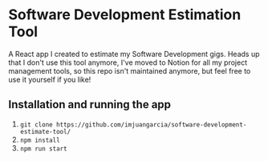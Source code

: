 # Software Development Estimation Tool

A React app I created to estimate my Software Development gigs. Heads up that I don't use this tool anymore, I've moved to Notion for all my project management tools, so this repo isn't maintained anymore, but feel free to use it yourself if you like!

## Installation and running the app

1. `git clone https://github.com/imjuangarcia/software-development-estimate-tool/`
2. `npm install`
3. `npm run start`
